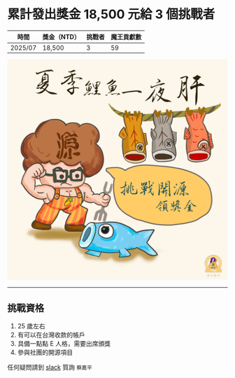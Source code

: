 # 累計發出獎金 18,500 元給 3 個挑戰者

| 時間      | 獎金（NTD） | 挑戰者 | 魔王貢獻數 |
| --------- | ----------- | ------ | ---------- |
| 2025/07   | 18,500      | 3      | 59         |

![logo](./logo.png)

---
## 挑戰資格

1. 25 歲左右 
2. 有可以在台灣收款的帳戶 
3. 具備一點點 E 人格，需要出席頒獎
4. 參與社團的開源項目

任何疑問請到 [slack](https://opensource4you.tw/slack/join) 質詢 `蔡嘉平`
